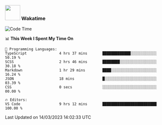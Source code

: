 ### <img src="https://media.giphy.com/media/VgCDAzcKvsR6OM0uWg/giphy.gif" width="50"> Wakatime

  <!--START_SECTION:waka-->
![Code Time](http://img.shields.io/badge/Code%20Time-1%2C314%20hrs%2059%20mins-blue)

📊 **This Week I Spent My Time On** 

```text
💬 Programming Languages: 
TypeScript               4 hrs 37 mins       █████████████░░░░░░░░░░░░   50.19 % 
SCSS                     2 hrs 46 mins       ████████░░░░░░░░░░░░░░░░░   30.18 % 
Markdown                 1 hr 29 mins        ████░░░░░░░░░░░░░░░░░░░░░   16.24 % 
JSON                     18 mins             █░░░░░░░░░░░░░░░░░░░░░░░░   03.39 % 
CSS                      0 secs              ░░░░░░░░░░░░░░░░░░░░░░░░░   00.00 % 

🔥 Editors: 
VS Code                  9 hrs 12 mins       █████████████████████████   100.00 % 
```


 Last Updated on 14/03/2023 14:02:33 UTC
<!--END_SECTION:waka-->

